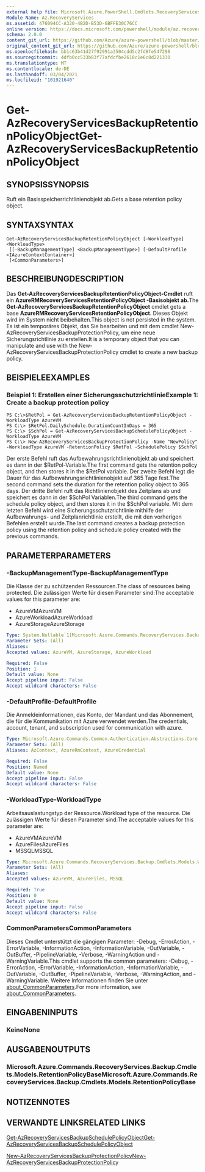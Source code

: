 ```yaml
---
external help file: Microsoft.Azure.PowerShell.Cmdlets.RecoveryServices.Backup.dll-Help.xml
Module Name: Az.RecoveryServices
ms.assetid: 476094CC-A320-4B2D-B53D-6BFFE30C76CC
online version: https://docs.microsoft.com/powershell/module/az.recoveryservices/get-azrecoveryservicesbackupretentionpolicyobject
schema: 2.0.0
content_git_url: https://github.com/Azure/azure-powershell/blob/master/src/RecoveryServices/RecoveryServices/help/Get-AzRecoveryServicesBackupRetentionPolicyObject.md
original_content_git_url: https://github.com/Azure/azure-powershell/blob/master/src/RecoveryServices/RecoveryServices/help/Get-AzRecoveryServicesBackupRetentionPolicyObject.md
ms.openlocfilehash: bb1c63b41d27f92991a3504cdd5c2fd8fe547298
ms.sourcegitcommit: 4dfb0cc533b83f77afdcfbe2618c1e6c8d221330
ms.translationtype: MT
ms.contentlocale: de-DE
ms.lasthandoff: 03/04/2021
ms.locfileid: "101921640"
---
```

# <span data-ttu-id="9aa63-101">Get-AzRecoveryServicesBackupRetentionPolicyObject</span><span class="sxs-lookup"><span data-stu-id="9aa63-101">Get-AzRecoveryServicesBackupRetentionPolicyObject</span></span>

## <span data-ttu-id="9aa63-102">SYNOPSIS</span><span class="sxs-lookup"><span data-stu-id="9aa63-102">SYNOPSIS</span></span>
<span data-ttu-id="9aa63-103">Ruft ein Basisspeicherrichtlinienobjekt ab.</span><span class="sxs-lookup"><span data-stu-id="9aa63-103">Gets a base retention policy object.</span></span>

## <span data-ttu-id="9aa63-104">SYNTAX</span><span class="sxs-lookup"><span data-stu-id="9aa63-104">SYNTAX</span></span>

```
Get-AzRecoveryServicesBackupRetentionPolicyObject [-WorkloadType] <WorkloadType>
 [[-BackupManagementType] <BackupManagementType>] [-DefaultProfile <IAzureContextContainer>]
 [<CommonParameters>]
```

## <span data-ttu-id="9aa63-105">BESCHREIBUNG</span><span class="sxs-lookup"><span data-stu-id="9aa63-105">DESCRIPTION</span></span>
<span data-ttu-id="9aa63-106">Das **Get-AzRecoveryServicesBackupRetentionPolicyObject-Cmdlet** ruft ein **AzureRMRecoveryServicesRetentionPolicyObject -Basisobjekt ab.**</span><span class="sxs-lookup"><span data-stu-id="9aa63-106">The **Get-AzRecoveryServicesBackupRetentionPolicyObject** cmdlet gets a base **AzureRMRecoveryServicesRetentionPolicyObject**.</span></span>
<span data-ttu-id="9aa63-107">Dieses Objekt wird im System nicht beibehalten.</span><span class="sxs-lookup"><span data-stu-id="9aa63-107">This object is not persisted in the system.</span></span>
<span data-ttu-id="9aa63-108">Es ist ein temporäres Objekt, das Sie bearbeiten und mit dem cmdlet New-AzRecoveryServicesBackupProtectionPolicy, um eine neue Sicherungsrichtlinie zu erstellen.</span><span class="sxs-lookup"><span data-stu-id="9aa63-108">It is a temporary object that you can manipulate and use with the New-AzRecoveryServicesBackupProtectionPolicy cmdlet to create a new backup policy.</span></span>

## <span data-ttu-id="9aa63-109">BEISPIELE</span><span class="sxs-lookup"><span data-stu-id="9aa63-109">EXAMPLES</span></span>

### <span data-ttu-id="9aa63-110">Beispiel 1: Erstellen einer Sicherungsschutzrichtlinie</span><span class="sxs-lookup"><span data-stu-id="9aa63-110">Example 1: Create a backup protection policy</span></span>
```
PS C:\>$RetPol = Get-AzRecoveryServicesBackupRetentionPolicyObject -WorkloadType AzureVM 
PS C:\> $RetPol.DailySchedule.DurationCountInDays = 365
PS C:\> $SchPol = Get-AzRecoveryServicesBackupSchedulePolicyObject -WorkloadType AzureVM 
PS C:\> New-AzRecoveryServicesBackupProtectionPolicy -Name "NewPolicy" -WorkloadType AzureVM -RetentionPolicy $RetPol -SchedulePolicy $SchPol
```

<span data-ttu-id="9aa63-111">Der erste Befehl ruft das Aufbewahrungsrichtlinienobjekt ab und speichert es dann in der $RetPol-Variable.</span><span class="sxs-lookup"><span data-stu-id="9aa63-111">The first command gets the retention policy object, and then stores it in the $RetPol variable.</span></span>
<span data-ttu-id="9aa63-112">Der zweite Befehl legt die Dauer für das Aufbewahrungsrichtlinienobjekt auf 365 Tage fest.</span><span class="sxs-lookup"><span data-stu-id="9aa63-112">The second command sets the duration for the retention policy object to 365 days.</span></span>
<span data-ttu-id="9aa63-113">Der dritte Befehl ruft das Richtlinienobjekt des Zeitplans ab und speichert es dann in der $SchPol Variablen.</span><span class="sxs-lookup"><span data-stu-id="9aa63-113">The third command gets the schedule policy object, and then stores it in the $SchPol variable.</span></span>
<span data-ttu-id="9aa63-114">Mit dem letzten Befehl wird eine Sicherungsschutzrichtlinie mithilfe der Aufbewahrungs- und Zeitplanrichtlinie erstellt, die mit den vorherigen Befehlen erstellt wurde.</span><span class="sxs-lookup"><span data-stu-id="9aa63-114">The last command creates a backup protection policy using the retention policy and schedule policy created with the previous commands.</span></span>

## <span data-ttu-id="9aa63-115">PARAMETER</span><span class="sxs-lookup"><span data-stu-id="9aa63-115">PARAMETERS</span></span>

### <span data-ttu-id="9aa63-116">-BackupManagementType</span><span class="sxs-lookup"><span data-stu-id="9aa63-116">-BackupManagementType</span></span>
<span data-ttu-id="9aa63-117">Die Klasse der zu schützenden Ressourcen.</span><span class="sxs-lookup"><span data-stu-id="9aa63-117">The class of resources being protected.</span></span> <span data-ttu-id="9aa63-118">Die zulässigen Werte für diesen Parameter sind:</span><span class="sxs-lookup"><span data-stu-id="9aa63-118">The acceptable values for this parameter are:</span></span>
- <span data-ttu-id="9aa63-119">AzureVM</span><span class="sxs-lookup"><span data-stu-id="9aa63-119">AzureVM</span></span> 
- <span data-ttu-id="9aa63-120">AzureWorkload</span><span class="sxs-lookup"><span data-stu-id="9aa63-120">AzureWorkload</span></span>
- <span data-ttu-id="9aa63-121">AzureStorage</span><span class="sxs-lookup"><span data-stu-id="9aa63-121">AzureStorage</span></span>

```yaml
Type: System.Nullable`1[Microsoft.Azure.Commands.RecoveryServices.Backup.Cmdlets.Models.BackupManagementType]
Parameter Sets: (All)
Aliases:
Accepted values: AzureVM, AzureStorage, AzureWorkload

Required: False
Position: 1
Default value: None
Accept pipeline input: False
Accept wildcard characters: False
```

### <span data-ttu-id="9aa63-122">-DefaultProfile</span><span class="sxs-lookup"><span data-stu-id="9aa63-122">-DefaultProfile</span></span>
<span data-ttu-id="9aa63-123">Die Anmeldeinformationen, das Konto, der Mandant und das Abonnement, die für die Kommunikation mit Azure verwendet werden.</span><span class="sxs-lookup"><span data-stu-id="9aa63-123">The credentials, account, tenant, and subscription used for communication with azure.</span></span>

```yaml
Type: Microsoft.Azure.Commands.Common.Authentication.Abstractions.Core.IAzureContextContainer
Parameter Sets: (All)
Aliases: AzContext, AzureRmContext, AzureCredential

Required: False
Position: Named
Default value: None
Accept pipeline input: False
Accept wildcard characters: False
```

### <span data-ttu-id="9aa63-124">-WorkloadType</span><span class="sxs-lookup"><span data-stu-id="9aa63-124">-WorkloadType</span></span>
<span data-ttu-id="9aa63-125">Arbeitsauslastungstyp der Ressource.</span><span class="sxs-lookup"><span data-stu-id="9aa63-125">Workload type of the resource.</span></span> <span data-ttu-id="9aa63-126">Die zulässigen Werte für diesen Parameter sind:</span><span class="sxs-lookup"><span data-stu-id="9aa63-126">The acceptable values for this parameter are:</span></span>
- <span data-ttu-id="9aa63-127">AzureVM</span><span class="sxs-lookup"><span data-stu-id="9aa63-127">AzureVM</span></span> 
- <span data-ttu-id="9aa63-128">AzureFiles</span><span class="sxs-lookup"><span data-stu-id="9aa63-128">AzureFiles</span></span>
- <span data-ttu-id="9aa63-129">MSSQL</span><span class="sxs-lookup"><span data-stu-id="9aa63-129">MSSQL</span></span>

```yaml
Type: Microsoft.Azure.Commands.RecoveryServices.Backup.Cmdlets.Models.WorkloadType
Parameter Sets: (All)
Aliases:
Accepted values: AzureVM, AzureFiles, MSSQL

Required: True
Position: 0
Default value: None
Accept pipeline input: False
Accept wildcard characters: False
```

### <span data-ttu-id="9aa63-130">CommonParameters</span><span class="sxs-lookup"><span data-stu-id="9aa63-130">CommonParameters</span></span>
<span data-ttu-id="9aa63-131">Dieses Cmdlet unterstützt die gängigen Parameter: -Debug, -ErrorAction, -ErrorVariable, -InformationAction, -InformationVariable, -OutVariable, -OutBuffer, -PipelineVariable, -Verbose, -WarningAction und -WarningVariable.</span><span class="sxs-lookup"><span data-stu-id="9aa63-131">This cmdlet supports the common parameters: -Debug, -ErrorAction, -ErrorVariable, -InformationAction, -InformationVariable, -OutVariable, -OutBuffer, -PipelineVariable, -Verbose, -WarningAction, and -WarningVariable.</span></span> <span data-ttu-id="9aa63-132">Weitere Informationen finden Sie unter [about_CommonParameters](http://go.microsoft.com/fwlink/?LinkID=113216).</span><span class="sxs-lookup"><span data-stu-id="9aa63-132">For more information, see [about_CommonParameters](http://go.microsoft.com/fwlink/?LinkID=113216).</span></span>

## <span data-ttu-id="9aa63-133">EINGABEN</span><span class="sxs-lookup"><span data-stu-id="9aa63-133">INPUTS</span></span>

### <span data-ttu-id="9aa63-134">Keine</span><span class="sxs-lookup"><span data-stu-id="9aa63-134">None</span></span>

## <span data-ttu-id="9aa63-135">AUSGABEN</span><span class="sxs-lookup"><span data-stu-id="9aa63-135">OUTPUTS</span></span>

### <span data-ttu-id="9aa63-136">Microsoft.Azure.Commands.RecoveryServices.Backup.Cmdlets.Models.RetentionPolicyBase</span><span class="sxs-lookup"><span data-stu-id="9aa63-136">Microsoft.Azure.Commands.RecoveryServices.Backup.Cmdlets.Models.RetentionPolicyBase</span></span>

## <span data-ttu-id="9aa63-137">NOTIZEN</span><span class="sxs-lookup"><span data-stu-id="9aa63-137">NOTES</span></span>

## <span data-ttu-id="9aa63-138">VERWANDTE LINKS</span><span class="sxs-lookup"><span data-stu-id="9aa63-138">RELATED LINKS</span></span>

[<span data-ttu-id="9aa63-139">Get-AzRecoveryServicesBackupSchedulePolicyObject</span><span class="sxs-lookup"><span data-stu-id="9aa63-139">Get-AzRecoveryServicesBackupSchedulePolicyObject</span></span>](./Get-AzRecoveryServicesBackupSchedulePolicyObject.md)

[<span data-ttu-id="9aa63-140">New-AzRecoveryServicesBackupProtectionPolicy</span><span class="sxs-lookup"><span data-stu-id="9aa63-140">New-AzRecoveryServicesBackupProtectionPolicy</span></span>](./New-AzRecoveryServicesBackupProtectionPolicy.md)


